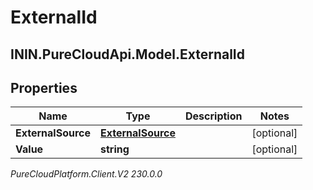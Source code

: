 # ExternalId

## ININ.PureCloudApi.Model.ExternalId

## Properties

|Name | Type | Description | Notes|
|------------ | ------------- | ------------- | -------------|
| **ExternalSource** | [**ExternalSource**](ExternalSource) |  | [optional] |
| **Value** | **string** |  | [optional] |



_PureCloudPlatform.Client.V2 230.0.0_
